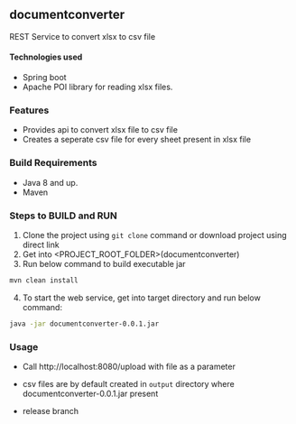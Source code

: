 ## documentconverter
REST Service to convert xlsx to csv file

#### Technologies used
 - Spring boot
 - Apache POI library for reading xlsx files.

### Features
 - Provides api to convert xlsx file to csv file
 - Creates a seperate csv file for every sheet present in xlsx file
  
### Build Requirements
  - Java 8 and up.
  - Maven 
  

### Steps to BUILD and RUN
  1. Clone the project using `git clone` command or download project using direct link
  2. Get into <PROJECT_ROOT_FOLDER>(documentconverter)
  3. Run below command to build executable jar
  ```sh
  mvn clean install
  ```
  4. To start the web service, get into target directory and run below command:
  ```sh
  java -jar documentconverter-0.0.1.jar 
  ```
  
 ### Usage
 - Call http://localhost:8080/upload with file as a parameter
 - csv files are by default created in `output` directory where documentconverter-0.0.1.jar present 
 
  
 - release branch
